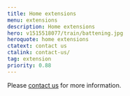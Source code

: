 ```yaml
---
title: Home extensions
menu: extensions
description: Home extensions
hero: v1515518077/train/battening.jpg
heroquote: home extensions
ctatext: contact us
ctalink: contact-us/
tag: extension
priority: 0.88
---
```



Please [contact us]([root]contact-us/) for more information.
